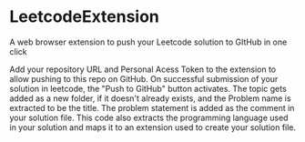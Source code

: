 # LeetcodeExtension
A web browser extension to push your Leetcode solution to GItHub in one click

Add your repository URL and Personal Acess Token to the extension to allow pushing to this repo on GitHub.
On successful submission of your solution in leetcode, the "Push to GitHub" button activates. The topic gets added as a new folder, if it doesn't already exists, and the Problem name is extracted to be the title. The problem statement is added as the comment in your solution file. This code also extracts the programming language used in your solution and maps it to an extension used to create your solution file.